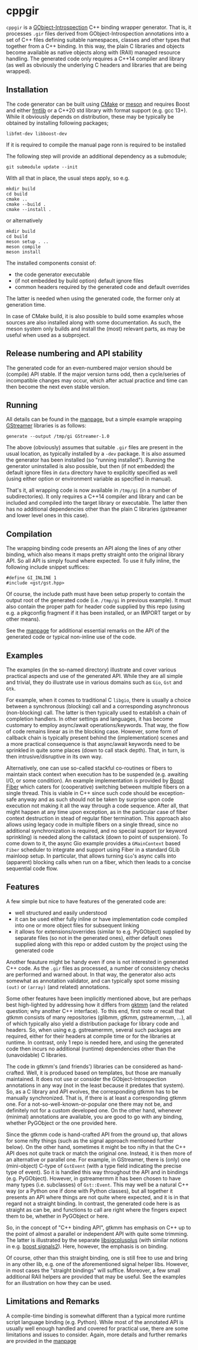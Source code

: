 # cppgir

`cppgir` is a [GObject-Introspection](https://wiki.gnome.org/Projects/GObjectIntrospection)
C++ binding wrapper generator.  That is, it processes `.gir` files derived
from GObject-Introspection annotations into a set of C++ files defining
suitable namespaces, classes and other types that together from a C++ binding.
In this way, the plain C libraries and objects become available as native
objects along with (RAII) managed resource handling.  The generated code
only requires a C++14 compiler and library (as well as obviously the underlying
C headers and libraries that are being wrapped).


## Installation

The code generator can be built using [CMake](https://cmake.org) or
[meson](https://mesonbuild.com/) and requires
Boost and either [fmtlib](http://fmtlib.net/) or a C++20 std library with format
support (e.g. gcc 13+).  While it obviously depends on distribution,
these may be typically be obtained by installing following packages;

    libfmt-dev libboost-dev

If it is required to compile the manual page ronn is required to be installed

The following step will provide an additional dependency as a submodule;

    git submodule update --init

With all that in place, the usual steps apply, so e.g.

    mkdir build
    cd build
    cmake ..
    cmake --build .
    cmake --install .

or alternatively

    mkdir build
    cd build
    meson setup . ..
    meson compile
    meson install

The installed components consist of:

* the code generator executable
* (if not embedded by build option) default ignore files
* common headers required by the generated code and default overrides

The latter is needed when using the generated code, the former only
at generation time.

In case of CMake build, it is also possible to build some examples whose
sources are also installed along with some documentation.
As such, the meson system only builds and install the (most) relevant parts,
as may be useful when used as a subproject.

## Release numbering and API stability

The generated code for an even-numbered major version should be (compile) API
stable.  If the major version turns odd, then a cycle/series of incompatible
changes may occur, which after actual practice and time can then become
the next even stable version.


## Running

All details can be found in the [manpage](docs/cppgir.md), but a simple
example wrapping [GStreamer](https://gstreamer.freedesktop.org/) libraries is
as follows:

    generate --output /tmp/gi GStreamer-1.0

The above (obviously) assumes that suitable `.gir` files are present in
the usual location, as typically installed by a `-dev` package.  It is
also assumed the generator has been installed (so "running installed").
Running the generator uninstalled is also possible, but then (if not embedded) the
default ignore files in `data` directory have to explicitly specified as well
(using either option or environment variable as specified in manual).

That's it, all wrapping code is now available in `/tmp/gi` (in a number of
subdirectories). It only requires a C++14 compiler and library and can be
included and compiled into the target library or executable. The latter then
has no additional dependencies other than the plain C libraries (gstreamer and
lower level ones in this case).


## Compilation

The wrapping binding code presents an API along the lines of any other binding,
which also means it maps pretty straight onto the original library API.
So all API is simply found where expected.  To use it fully inline,
the following include snippet suffices:

    #define GI_INLINE 1
    #include <gst/gst.hpp>

Of course, the include path must have been setup properly to contain the output
root of the generated code (i.e. `/tmp/gi` in previous example). It must also
contain the proper path for header code supplied by this repo (using e.g. a
pkgconfig fragment if it has been installed, or an IMPORT target or by other
means).

See the [manpage](docs/cppgir.md) for additional essential remarks on the API
of the generated code or typical non-inline use of the code.


## Examples

The examples (in the so-named directory) illustrate and cover various practical
aspects and use of the generated API.  While they are all simple and trivial,
they do illustrate use in various domains such as `Gio`, `Gst` and `Gtk`.

For example, when it comes to traditional C `libgio`, there is usually a choice
between a synchronous (blocking) call and a corresponding asynchronous
(non-blocking) call. The latter is then typically used to establish a chain of
completion handlers. In other settings and languages, it has become customary
to employ async/await operations/keywords. That way, the flow of code remains
linear as in the blocking case. However, some form of callback chain is
typically present behind the (implementation) scenes and a more practical
consequence is that async/await keywords need to be sprinkled in quite some
places (down to call stack depth). That, in turn, is then intrusive/disruptive
in its own way.

Alternatively, one can use so-called stackful co-routines or fibers to maintain
stack context when execution has to be suspended (e.g. awaiting I/O, or some
condition). An example implementation is provided by [Boost
Fiber](https://www.boost.org/doc/libs/latest/libs/fiber/doc/html/index.html)
which caters for (cooperative) switching between multiple fibers on a single
thread. This is viable in C++ since such code should be exception-safe anyway
and as such should not be taken by surprise upon code execution not making it
all the way through a code sequence. After all, that might happen at any time
upon exception, as in the particular case of fiber context destruction in stead
of regular fiber termination. This approach also allows using legacy code in
multiple fibers on a single thread, since no additional synchronization is
required, and no special support (or keyword sprinkling) is needed along the
callstack (down to point of suspension). To come down to it, the async Gio
example provides a `GMainContext` based `Fiber` scheduler to integrate and
support using Fiber in a standard GLib mainloop setup. In particular, that
allows turning `Gio`'s async calls into (apparent) blocking calls when run on a
fiber, which then leads to a concise sequential code flow.


## Features

A few simple but nice to have features of the generated code are:

* well structured and easily understood
* it can be used either fully inline or have implementation code compiled
  into one or more object files for subsequent linking
* it allows for extensions/overrides (similar to e.g. PyGObject)
  supplied by separate files (so not in the generated ones),
  either default ones supplied along with this repo or added custom by
  the project using the generated code

Another feauture might be handy even if one is not interested in generated
C++ code.  As the `.gir` files as processed, a number of consistency checks
are performed and warned about.  In that way, the generator also acts somewhat
as annotation validator, and can typically spot some missing `(out)` or
`(array)` (and related) annotations.

Some other features have been implicitly mentioned above, but are perhaps best
high-lighted by addressing how it differs from [gktmm](https://www.gtkmm.org)
(and the related question; why another C++ interface). To this end, first
note or recall that gtkmm consists of many repositories (glibmm, gtkmm,
gstreamermm, ...), all of which typically also yield a distribution
package for library code and headers. So, when using e.g. gstreamermm, several
such packages are required, either for their headers at compile time or for the
libraries at runtime. In contrast, only 1 repo is needed here, and using the
generated code then incurs no additional (runtime) dependencies other than the
(unavoidable) C libraries.

The code in gtkmm's (and friends') libraries can be considered as hand-crafted.
Well, it is produced based on templates, but those are manually maintained. It
does not use or consider the GObject-Introspection annotations in any way (not
in the least because it predates that system). So, as a C library and API
evolves, the corresponding gtkmm has to be manually synchronized. That is, if
there is at least a corresponding gtkmm one. For a not-so-well-known-or-popular
one there may not be, and definitely not for a custom developed one. On the
other hand, whenever (minimal) annotations are available, you are good to go
with any binding, whether PyGObject or the one provided here.

Since the gtkmm code is hand-crafted API from the ground up, that allows for
some nifty things (such as the signal approach mentioned further below). On the
other hand, sometimes it might be too nifty in that the C++ API does not quite
track or match the original one. Instead, it is then more of an alternative or
parallel one. For example, in GStreamer, there is (only) one (mini-object)
C-type of `GstEvent` (with a type field indicating the precise type of event).
So it is handled this way throughout the API and in bindings (e.g. PyGObject).
However, in gstreamermm it has been chosen to have many types (i.e. subclasses)
of `Gst::Event`. This may well be a natural C++ way (or a Python one if done
with Python classes), but all together it presents an API where things are not
quite where expected, and it is in that regard not a straight binding. In
contrast, the generated code here is as straight as can be, and functions to
call are right where the fingers expect them to be, whether in PyGObject or
here.

So, in the concept of "C++ binding API", gtkmm has emphasis on C++
up to the point of almost a parallel or independent API with quite some
trimming. The latter is illustrated by the separate
[libsigcplusplus](https://github.com/GNOME/libsigcplusplus) (with similar
notions in e.g. [boost signals2](https://github.com/boostorg/signals2)). Here,
however, the emphasis is on binding.

Of course, other than this straight binding, one is still free to use and bring
in any other lib, e.g. one of the aforementioned signal helper libs. However,
in most cases the "straight bindings" will suffice. Moreover, a few small
additional RAII helpers are provided that may be useful. See the examples for
an illustration on how they can be used.

## Limitations and Remarks

A compile-time binding is somewhat different than a typical more runtime script
language binding (e.g. Python).  While most of the annotated API is usually
well enough handled and covered for practical use, there are some limitations
and issues to consider.  Again, more details and further remarks are provided
in the [manpage](docs/cppgir.md)
